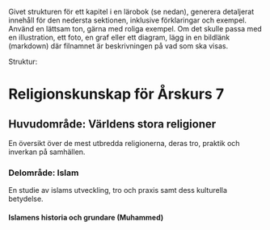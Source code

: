 Givet strukturen för ett kapitel i en lärobok (se nedan), generera detaljerat innehåll för den nedersta sektionen, inklusive förklaringar och exempel.
Använd en lättsam ton, gärna med roliga exempel.
Om det skulle passa med en illustration, ett foto, en graf eller ett diagram, lägg in en bildlänk (markdown) där filnamnet är beskrivningen på vad som ska visas.

Struktur:
# Religionskunskap för Årskurs 7
## Huvudområde: Världens stora religioner
En översikt över de mest utbredda religionerna, deras tro, praktik och inverkan på samhällen.
### Delområde: Islam
En studie av islams utveckling, tro och praxis samt dess kulturella betydelse.
#### Islamens historia och grundare (Muhammed)
